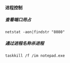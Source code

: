#### 进程控制

##### 查看端口用占

```shell
netstat -aon|findstr "8080"
```

##### 通过进程名称杀进程

```shell
taskkill /f /im notepad.exe
```



